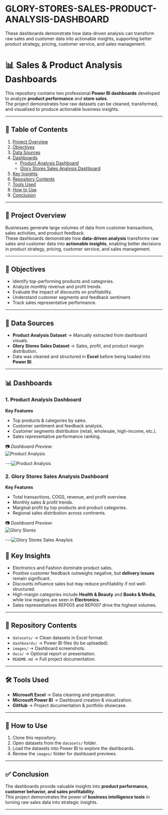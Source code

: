 # GLORY-STORES-SALES-PRODUCT-ANALYSIS-DASHBOARD

These dashboards demonstrate how data-driven analysis can transform raw sales and customer data into actionable insights, supporting better product strategy, pricing, customer service, and sales management.

# 📊 Sales & Product Analysis Dashboards

This repository contains two professional **Power BI dashboards** developed to analyze **product performance** and **store sales**.  
The project demonstrates how raw datasets can be cleaned, transformed, and visualized to produce actionable business insights.  

---

## 📑 Table of Contents
1. [Project Overview](#project-overview)
2. [Objectives](#objectives)
3. [Data Sources](#data-sources)
4. [Dashboards](#dashboards)
   - [Product Analysis Dashboard](#1-product-analysis-dashboard)
   - [Glory Stores Sales Analysis Dashboard](#2-glory-stores-sales-analysis-dashboard)
5. [Key Insights](#key-insights)
6. [Repository Contents](#repository-contents)
7. [Tools Used](#tools-used)
8. [How to Use](#how-to-use)
9. [Conclusion](#conclusion)

---

## 📌 Project Overview
Businesses generate large volumes of data from customer transactions, sales activities, and product feedback.  
These dashboards demonstrate how **data-driven analysis** transforms raw sales and customer data into **actionable insights**, enabling better decisions in product strategy, pricing, customer service, and sales management.

---

## 🎯 Objectives
- Identify top-performing products and categories.  
- Analyze monthly revenue and profit trends.  
- Evaluate the impact of discounts on profitability.  
- Understand customer segments and feedback sentiment.  
- Track sales representative performance.  

---

## 📂 Data Sources
- **Product Analysis Dataset** → Manually extracted from dashboard visuals.  
- **Glory Stores Sales Dataset** → Sales, profit, and product margin distribution.  
- Data was cleaned and structured in **Excel** before being loaded into **Power BI**.

---

## 📊 Dashboards

### 1. **Product Analysis Dashboard**
**Key Features**  
- Top products & categories by sales.  
- Customer sentiment and feedback analysis.  
- Customer segments distribution (retail, wholesale, high-income, etc.).  
- Sales representative performance ranking.  

📷 *Dashboard Preview:*  
![Product Analysis](images/Product_Analysis_Screenshot.png)

---![Product Analysis](https://github.com/user-attachments/assets/64fe8922-bd96-4bb7-8982-f269e184c527)


### 2. **Glory Stores Sales Analysis Dashboard**
**Key Features**  
- Total transactions, COGS, revenue, and profit overview.  
- Monthly sales & profit trends.  
- Marginal profit by top products and product categories.  
- Regional sales distribution across continents.  

📷 *Dashboard Preview:*  
![Glory Stores](images/Glory_Stores_Sales_Analysis_Screenshot.png)

---![Glory Stores Sales Anaylsis](https://github.com/user-attachments/assets/190ba4f2-6413-47ed-910a-683a410eaef1)


## 🔑 Key Insights
- Electronics and Fashion dominate product sales.  
- Positive customer feedback outweighs negative, but **delivery issues** remain significant.  
- Discounts influence sales but may reduce profitability if not well-structured.  
- High-margin categories include **Health & Beauty** and **Books & Media**, while low margins are seen in **Electronics**.  
- Sales representatives REP005 and REP007 drive the highest volumes.  

---

## 📂 Repository Contents
- `datasets/` → Clean datasets in Excel format.  
- `dashboards/` → Power BI files (to be uploaded).  
- `images/` → Dashboard screenshots.  
- `docs/` → Optional report or presentation.  
- `README.md` → Full project documentation.  

---

## 🛠 Tools Used
- **Microsoft Excel** → Data cleaning and preparation.  
- **Microsoft Power BI** → Dashboard creation & visualization.  
- **GitHub** → Project documentation & portfolio showcase.  

---

## 🚀 How to Use
1. Clone this repository.  
2. Open datasets from the `datasets/` folder.  
3. Load the datasets into Power BI to explore the dashboards.  
4. Review the `images/` folder for dashboard previews.  

---

## ✅ Conclusion
The dashboards provide valuable insights into **product performance, customer behavior, and sales profitability**.  
This project demonstrates the power of **business intelligence tools** in turning raw sales data into strategic insights.  

---

